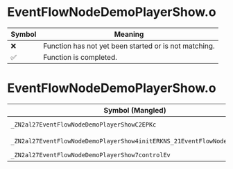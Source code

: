 # EventFlowNodeDemoPlayerShow.o
| Symbol | Meaning 
| ------------- | ------------- 
| :x: | Function has not yet been started or is not matching. 
| :white_check_mark: | Function is completed. 


# EventFlowNodeDemoPlayerShow.o
| Symbol (Mangled) | Symbol (Demangled) | Decompiled? |
| ------------- |  ------------- | ------------- |
| `_ZN2al27EventFlowNodeDemoPlayerShowC2EPKc` | `al::EventFlowNodeDemoPlayerShow::EventFlowNodeDemoPlayerShow(char const*)` | :x: |
| `_ZN2al27EventFlowNodeDemoPlayerShow4initERKNS_21EventFlowNodeInitInfoE` | `al::EventFlowNodeDemoPlayerShow::init(al::EventFlowNodeInitInfo const&)` | :x: |
| `_ZN2al27EventFlowNodeDemoPlayerShow7controlEv` | `al::EventFlowNodeDemoPlayerShow::control(void)` | :x: |
